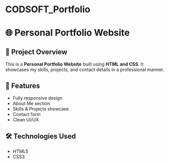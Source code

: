 # CODSOFT_Portfolio
# 🌐 Personal Portfolio Website  

## 📌 Project Overview  
This is a **Personal Portfolio Website** built using **HTML and CSS**. It showcases my skills, projects, and contact details in a professional manner.  

## 🚀 Features  
- Fully responsive design  
- About Me section  
- Skills & Projects showcase  
- Contact form  
- Clean UI/UX  

## 🛠️ Technologies Used  
- HTML5  
- CSS3  
